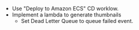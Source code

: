 - Use "Deploy to Amazon ECS" CD worklow.
- Implement a lambda to generate thumbnails
	- Set Dead Letter Queue to queue failed event.